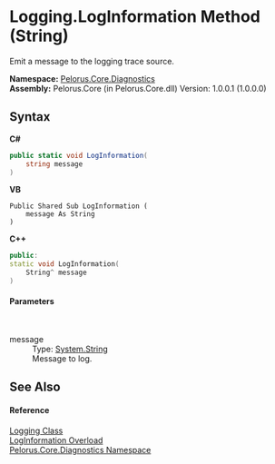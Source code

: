 # Logging.LogInformation Method (String)
 

Emit a message to the logging trace source.

**Namespace:**&nbsp;<a href="9C794B0B">Pelorus.Core.Diagnostics</a><br />**Assembly:**&nbsp;Pelorus.Core (in Pelorus.Core.dll) Version: 1.0.0.1 (1.0.0.0)

## Syntax

**C#**<br />
``` C#
public static void LogInformation(
	string message
)
```

**VB**<br />
``` VB
Public Shared Sub LogInformation ( 
	message As String
)
```

**C++**<br />
``` C++
public:
static void LogInformation(
	String^ message
)
```


#### Parameters
&nbsp;<dl><dt>message</dt><dd>Type: <a href="http://msdn2.microsoft.com/en-us/library/s1wwdcbf" target="_blank">System.String</a><br />Message to log.</dd></dl>

## See Also


#### Reference
<a href="4F40DA64">Logging Class</a><br /><a href="F25975EA">LogInformation Overload</a><br /><a href="9C794B0B">Pelorus.Core.Diagnostics Namespace</a><br />